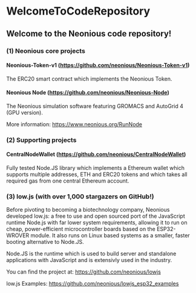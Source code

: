 # WelcomeToCodeRepository

## Welcome to the Neonious code repository!


### (1) Neonious core projects

#### Neonious-Token-v1 (https://github.com/neonious/Neonious-Token-v1)

The ERC20 smart contract which implements the Neonious Token.


#### Neonious Node (https://github.com/neonious/Neonious-Node)

The Neonious simulation software featuring GROMACS and AutoGrid 4 (GPU version).

More information: https://www.neonious.org/RunNode


### (2) Supporting projects


#### CentralNodeWallet (https://github.com/neonious/CentralNodeWallet)

Fully tested Node.JS library which implements a Ethereum wallet which supports multiple addresses, ETH and ERC20 tokens and which takes all required gas from one central Ethereum account.


### (3) low.js (with over 1,000 stargazers on GitHub!)

Before pivoting to becoming a biotechnology company, Neonious developed low.js: a free to use and open sourced port of the JavaScript runtime Node.js with far lower system requirements, allowing it to run on cheap, power-efficient microcontroller boards based on the ESP32-WROVER module. It also runs on Linux based systems as a smaller, faster booting alternative to Node.JS.

Node.JS is the runtime which is used to build server and standalone applications with JavaScript and is extensivly used in the industry.

You can find the project at: https://github.com/neonious/lowjs

low.js Examples: https://github.com/neonious/lowjs_esp32_examples
